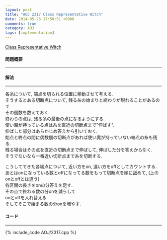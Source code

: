 ```yaml
---
layout: post
title: "AOJ 2317 Class Representative Witch"
date: 2014-05-26 17:50:51 +0900
comments: true
category: AOJ
tags: [implementation]
---
```


[Class Representative Witch](http://judge.u-aizu.ac.jp/onlinejudge/description.jsp?id=2317)

#### 問題概要

****

#### 解法

****

各糸について, 端点を切られる位置に移動させて考える.  
そうするとある切断点について, 残る糸の始まりと終わりが現れることがあるので  
その個数を数えておく.  
終わりの点は, 残る糸の最後の点になるようにする.  
使い魔が持っている点は糸を直近の切断点まで"伸ばす".  
伸ばした部分はあらかじめ答えから引いておく.  
始点と終点の間に偶数個の切断点があれば使い魔が持っていない端点の糸も残る.  
残る場合はその点を直近の切断点まで伸ばして, 伸ばした分を答えから引く.  
そうでないなら一番近い切断点まで糸を切断する.  
  
こうしてできた各端点について, 近い方をon, 遠い方をoffとしてカウントする.  
あとはonになっている数とoffになってる数をもって切断点を順に舐めて, (上のonとoffとは違う)  
各区間の長さをonの分答えを足す.  
その点で終わる数の分onを減らして  
onとoffを入れ替える.  
そしてそこで始まる数の分onを増やす.  

#### コード

****

{% include_code AOJ/2317.cpp %}
